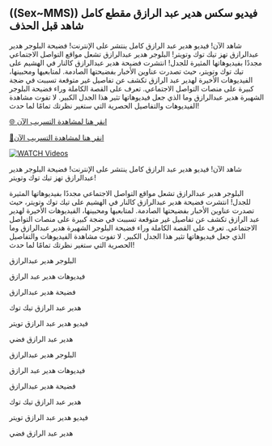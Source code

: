 ## ((Sex~MMS)) فيديو سكس هدير عبد الرازق مقطع كامل شاهد قبل الحذف


شاهد الآن! فيديو هدير عبد الرازق كامل ينتشر على الإنترنت! فضيحة البلوجر هدير عبدالرازق تهز تيك توك وتويتر! البلوجر هدير عبدالرازق تشعل مواقع التواصل الاجتماعي مجددًا بفيديوهاتها المثيرة للجدل! انتشرت فضيحة هدير عبدالرازق كالنار في الهشيم على تيك توك وتويتر، حيث تصدرت عناوين الأخبار بفضيحتها الصادمة. لمتابعيها ومحبينها، الفيديوهات الأخيرة لهدير عبد الرازق تكشف عن تفاصيل غير متوقعة تسببت في ضجة كبيرة على منصات التواصل الاجتماعي. تعرف على القصة الكاملة وراء فضيحة البلوجر الشهيرة هدير عبدالرازق وما الذي جعل فيديوهاتها تثير هذا الجدل الكبير. لا تفوت مشاهدة الفيديوهات والتفاصيل الحصرية التي ستغير نظرتك تمامًا لما حدث! 


[🌐 انقر هنا لمشاهدة التسريب الآن](https://ultra-bulletin.blogspot.com/p/ultra-bulletin-23.html)

[🔴انقر هنا لمشاهدة التسريب الآن](https://ultra-bulletin.blogspot.com/p/ultra-bulletin-23.html)

[![WATCH Videos](https://i.imgur.com/dJHk4Zq.gif)](https://ultra-bulletin.blogspot.com/p/ultra-bulletin-23.html)


شاهد الآن! فيديو هدير عبد الرازق كامل ينتشر على الإنترنت! فضيحة البلوجر هدير عبدالرازق تهز تيك توك وتويتر!

البلوجر هدير عبدالرازق تشعل مواقع التواصل الاجتماعي مجددًا بفيديوهاتها المثيرة للجدل! انتشرت فضيحة هدير عبدالرازق كالنار في الهشيم على تيك توك وتويتر، حيث تصدرت عناوين الأخبار بفضيحتها الصادمة. لمتابعيها ومحبينها، الفيديوهات الأخيرة لهدير عبد الرازق تكشف عن تفاصيل غير متوقعة تسببت في ضجة كبيرة على منصات التواصل الاجتماعي. تعرف على القصة الكاملة وراء فضيحة البلوجر الشهيرة هدير عبدالرازق وما الذي جعل فيديوهاتها تثير هذا الجدل الكبير. لا تفوت مشاهدة الفيديوهات والتفاصيل الحصرية التي ستغير نظرتك تمامًا لما حدث!

البلوجر هدير عبدالرازق


فيديوهات هدير عبد الرازق


فضيحة هدير عبدالرازق


هدير عبد الرازق تيك توك


فيديو هدير عبد الرازق تويتر


هدير عبد الرازق فضي


البلوجر هدير عبدالرازق


فيديوهات هدير عبد الرازق


فضيحة هدير عبدالرازق


هدير عبد الرازق تيك توك


فيديو هدير عبد الرازق تويتر


هدير عبد الرازق فضي
